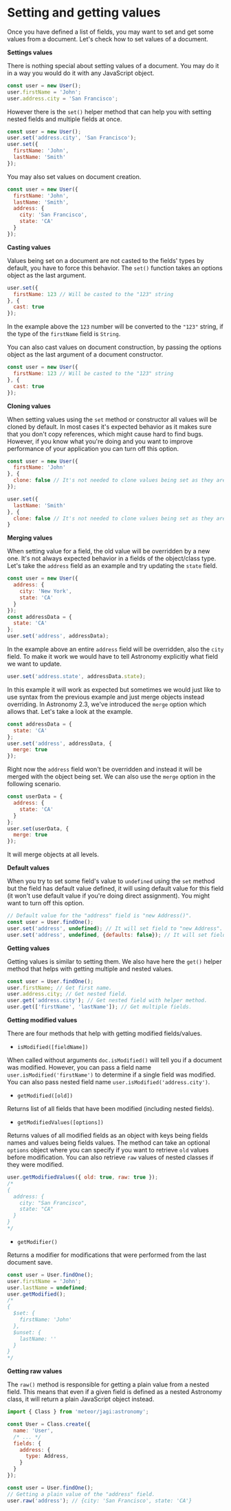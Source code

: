 # Setting and getting values

Once you have defined a list of fields, you may want to set and get some values from a document. Let's check how to set values of a document.

**Settings values**

There is nothing special about setting values of a document. You may do it in a way you would do it with any JavaScript object.

```js
const user = new User();
user.firstName = 'John';
user.address.city = 'San Francisco';
```

However there is the `set()` helper method that can help you with setting nested fields and multiple fields at once.

```js
const user = new User();
user.set('address.city', 'San Francisco');
user.set({
  firstName: 'John',
  lastName: 'Smith'
});
```

You may also set values on document creation.

```js
const user = new User({
  firstName: 'John',
  lastName: 'Smith',
  address: {
    city: 'San Francisco',
    state: 'CA'
  }
});
```

**Casting values**

Values being set on a document are not casted to the fields' types by default, you have to force this behavior. The `set()` function takes an options object as the last argument.

```js
user.set({
  firstName: 123 // Will be casted to the "123" string
}, {
  cast: true
});
```

In the example above the `123` number will be converted to the `"123"` string, if the type of the `firstName` field is `String`.

You can also cast values on document construction, by passing the options object as the last argument of a document constructor.

```js
const user = new User({
  firstName: 123 // Will be casted to the "123" string
}, {
  cast: true
});
```

**Cloning values**

When setting values using the `set` method or constructor all values will be cloned by default. In most cases it's expected behavior as it makes sure that you don't copy references, which might cause hard to find bugs. However, if you know what you're doing and you want to improve performance of your application you can turn off this option.

```js
const user = new User({
  firstName: 'John'
}, {
  clone: false // It's not needed to clone values being set as they are defined inline.
});

user.set({
  lastName: 'Smith'
}, {
  clone: false // It's not needed to clone values being set as they are defined inline.
}
```

**Merging values**

When setting value for a field, the old value will be overridden by a new one. It's not always expected behavior in a fields of the object/class type. Let's take the `address` field as an example and try updating the `state` field.

```js
const user = new User({
  address: {
    city: 'New York',
    state: 'CA'
  }
});
const addressData = {
  state: 'CA'
};
user.set('address', addressData);
```

In the example above an entire `address` field will be overridden, also the `city` field. To make it work we would have to tell Astronomy explicitly what field we want to update.

```js
user.set('address.state', addressData.state);
```

In this example it will work as expected but sometimes we would just like to use syntax from the previous example and just merge objects instead overriding. In Astronomy 2.3, we've introduced the `merge` option which allows that. Let's take a look at the example.

```js
const addressData = {
  state: 'CA'
};
user.set('address', addressData, {
  merge: true
});
```

Right now the `address` field won't be overridden and instead it will be merged with the object being set. We can also use the `merge` option in the following scenario.

```js
const userData = {
  address: {
    state: 'CA'
  }
};
user.set(userData, {
  merge: true
});
```

It will merge objects at all levels.

**Default values**

When you try to set some field's value to `undefined` using the `set` method but the field has default value defined, it will using default value for this field (it won't use default value if you're doing direct assignment). You might want to turn off this option.

```js
// Default value for the "address" field is "new Address()".
const user = User.findOne();
user.set('address', undefined); // It will set field to "new Address".
user.set('address', undefined, {defaults: false}); // It will set field to "undefined".
```

**Getting values**

Getting values is similar to setting them. We also have here the `get()` helper method that helps with getting multiple and nested values.

```js
const user = User.findOne();
user.firstName; // Get first name.
user.address.city; // Get nested field.
user.get('address.city'); // Get nested field with helper method.
user.get(['firstName', 'lastName']); // Get multiple fields.
```

**Getting modified values**

There are four methods that help with getting modified fields/values.

- `isModified([fieldName])`

When called without arguments `doc.isModified()` will tell you if a document was modified. However, you can pass a field name `user.isModified('firstName')` to determine if a single field was modified. You can also pass nested field name `user.isModified('address.city')`.

- `getModified([old])`

Returns list of all fields that have been modified (including nested fields).

- `getModifiedValues([options])`

Returns values of all modified fields as an object with keys being fields names and values being fields values. The method can take an optional `options` object where you can specify if you want to retrieve `old` values before modification. You can also retrieve `raw` values of nested classes if they were modified.

```js
user.getModifiedValues({ old: true, raw: true });
/*
{
  address: {
    city: "San Francisco",
    state: "CA"
  }
}
*/
```

- `getModifier()`

Returns a modifier for modifications that were performed from the last document save.

```js
const user = User.findOne();
user.firstName = 'John';
user.lastName = undefined;
user.getModified();
/*
{
  $set: {
    firstName: 'John'
  },
  $unset: {
    lastName: ''
  }
}
*/
```

**Getting raw values**

The `raw()` method is responsible for getting a plain value from a nested field. This means that even if a given field is defined as a nested Astronomy class, it will return a plain JavaScript object instead.

```js
import { Class } from 'meteor/jagi:astronomy';

const User = Class.create({
  name: 'User',
  /* ... */
  fields: {
    address: {
      type: Address,
    }
  }
});

const user = User.findOne();
// Getting a plain value of the "address" field.
user.raw('address'); // {city: 'San Francisco', state: 'CA'}
```
